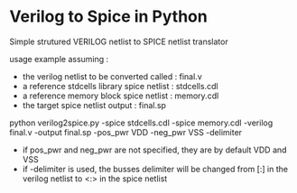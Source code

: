 # Verilog to Spice in Python

Simple strutured VERILOG netlist to SPICE netlist translator

usage example assuming : 
 * the verilog netlist to be converted called : final.v  
 * a reference stdcells library spice netlist : stdcells.cdl
 * a reference memory block spice netlist : memory.cdl
 * the target spice netlist output : final.sp  

python verilog2spice.py -spice stdcells.cdl -spice memory.cdl -verilog final.v -output final.sp -pos_pwr VDD -neg_pwr VSS -delimiter

 * if pos_pwr and neg_pwr are not specified, they are by default VDD and VSS
 * if -delimiter is used, the busses delimiter will be changed from [:] in the verilog netlist to <:> in the spice netlist